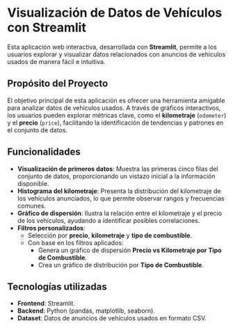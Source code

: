# Visualización de Datos de Vehículos con Streamlit

Esta aplicación web interactiva, desarrollada con **Streamlit**, permite a los usuarios explorar y visualizar datos relacionados con anuncios de vehículos usados de manera fácil e intuitiva.

## Propósito del Proyecto

El objetivo principal de esta aplicación es ofrecer una herramienta amigable para analizar datos de vehículos usados. A través de gráficos interactivos, los usuarios pueden explorar métricas clave, como el **kilometraje** (`odometer`) y el **precio** (`price`), facilitando la identificación de tendencias y patrones en el conjunto de datos.

## Funcionalidades

- **Visualización de primeros datos**: Muestra las primeras cinco filas del conjunto de datos, proporcionando un vistazo inicial a la información disponible.
- **Histograma del kilometraje**: Presenta la distribución del kilometraje de los vehículos anunciados, lo que permite observar rangos y frecuencias comunes.
- **Gráfico de dispersión**: Ilustra la relación entre el kilometraje y el precio de los vehículos, ayudando a identificar posibles correlaciones.
- **Filtros personalizados**:
  - Selección por **precio**, **kilometraje** y **tipo de combustible**.
  - Con base en los filtros aplicados:
    - Genera un gráfico de dispersión **Precio vs Kilometraje por Tipo de Combustible**.
    - Crea un gráfico de distribución por **Tipo de Combustible**.

## Tecnologías utilizadas

- **Frontend**: Streamlit.
- **Backend**: Python (pandas, matplotlib, seaborn).
- **Dataset**: Datos de anuncios de vehículos usados en formato CSV.